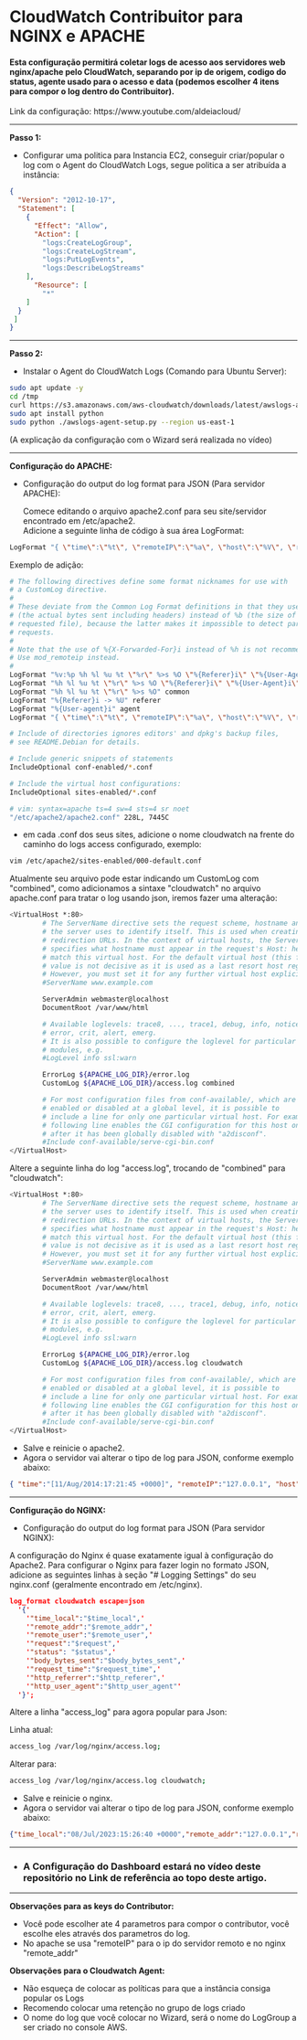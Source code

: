 # CloudWatch Contribuitor para NGINX e APACHE

#### Esta configuração permitirá coletar logs de acesso aos servidores web <b>nginx/apache</b> pelo CloudWatch, separando por ip de origem, codigo do status, agente usado para o acesso e data (podemos escolher 4 itens para compor o log dentro do Contribuitor).
<p>
Link da configuração: https://www.youtube.com/aldeiacloud/

---
<b>Passo 1:</b>
- Configurar uma politica para Instancia EC2, conseguir criar/popular o log com o Agent do CloudWatch Logs, segue politica a ser atribuída a instância:

```json
{
  "Version": "2012-10-17",
  "Statement": [
    {
      "Effect": "Allow",
      "Action": [
        "logs:CreateLogGroup",
        "logs:CreateLogStream",
        "logs:PutLogEvents",
        "logs:DescribeLogStreams"
    ],
      "Resource": [
        "*"
    ]
  }
 ]
}
```
---
<b>Passo 2:</b>
- Instalar o Agent do CloudWatch Logs (Comando para Ubuntu Server):
```sh
sudo apt update -y
cd /tmp
curl https://s3.amazonaws.com/aws-cloudwatch/downloads/latest/awslogs-agent-setup.py -O
sudo apt install python
sudo python ./awslogs-agent-setup.py --region us-east-1
```
(A explicação da configuração com o Wizard será realizada no vídeo)

---
<b>Configuração do APACHE:</b>
- Configuração do output do log format para JSON (Para servidor APACHE):<p>
Comece editando o arquivo apache2.conf para seu site/servidor encontrado em /etc/apache2. <br>Adicione a seguinte linha de código à sua área LogFormat:
```sh
LogFormat "{ \"time\":\"%t\", \"remoteIP\":\"%a\", \"host\":\"%V\", \"request\":\"%U\", \"query\":\"%q\", \"method\":\"%m\", \"status\":\"%>s\", \"userAgent\":\"%{User-agent}i\", \"referer\":\"%{Referer}i\" }" cloudwatch

```

Exemplo de adição:
```sh
# The following directives define some format nicknames for use with
# a CustomLog directive.
#
# These deviate from the Common Log Format definitions in that they use %O
# (the actual bytes sent including headers) instead of %b (the size of the
# requested file), because the latter makes it impossible to detect partial
# requests.
#
# Note that the use of %{X-Forwarded-For}i instead of %h is not recommended.
# Use mod_remoteip instead.
#
LogFormat "%v:%p %h %l %u %t \"%r\" %>s %O \"%{Referer}i\" \"%{User-Agent}i\"" vhost_combined
LogFormat "%h %l %u %t \"%r\" %>s %O \"%{Referer}i\" \"%{User-Agent}i\"" combined
LogFormat "%h %l %u %t \"%r\" %>s %O" common
LogFormat "%{Referer}i -> %U" referer
LogFormat "%{User-agent}i" agent
LogFormat "{ \"time\":\"%t\", \"remoteIP\":\"%a\", \"host\":\"%V\", \"request\":\"%U\", \"query\":\"%q\", \"method\":\"%m\", \"status\":\"%>s\", \"userAgent\":\"%{User-agent}i\", \"referer\":\"%{Referer}i\" }" cloudwatch

# Include of directories ignores editors' and dpkg's backup files,
# see README.Debian for details.

# Include generic snippets of statements
IncludeOptional conf-enabled/*.conf

# Include the virtual host configurations:
IncludeOptional sites-enabled/*.conf

# vim: syntax=apache ts=4 sw=4 sts=4 sr noet
"/etc/apache2/apache2.conf" 228L, 7445C 
```

- em cada .conf dos seus sites, adicione o nome cloudwatch na frente do caminho do logs access configurado, exemplo:
```sh
vim /etc/apache2/sites-enabled/000-default.conf
```
Atualmente seu arquivo pode estar indicando um CustomLog com "combined", como adicionamos a sintaxe "cloudwatch" no arquivo apache.conf para tratar o log usando json, iremos fazer uma alteração:
```sh
<VirtualHost *:80>
        # The ServerName directive sets the request scheme, hostname and port that
        # the server uses to identify itself. This is used when creating
        # redirection URLs. In the context of virtual hosts, the ServerName
        # specifies what hostname must appear in the request's Host: header to
        # match this virtual host. For the default virtual host (this file) this
        # value is not decisive as it is used as a last resort host regardless.
        # However, you must set it for any further virtual host explicitly.
        #ServerName www.example.com

        ServerAdmin webmaster@localhost
        DocumentRoot /var/www/html

        # Available loglevels: trace8, ..., trace1, debug, info, notice, warn,
        # error, crit, alert, emerg.
        # It is also possible to configure the loglevel for particular
        # modules, e.g.
        #LogLevel info ssl:warn

        ErrorLog ${APACHE_LOG_DIR}/error.log
        CustomLog ${APACHE_LOG_DIR}/access.log combined

        # For most configuration files from conf-available/, which are
        # enabled or disabled at a global level, it is possible to
        # include a line for only one particular virtual host. For example the
        # following line enables the CGI configuration for this host only
        # after it has been globally disabled with "a2disconf".
        #Include conf-available/serve-cgi-bin.conf
</VirtualHost>
```
Altere a seguinte linha do log "access.log", trocando de "combined" para "cloudwatch":
```sh
<VirtualHost *:80>
        # The ServerName directive sets the request scheme, hostname and port that
        # the server uses to identify itself. This is used when creating
        # redirection URLs. In the context of virtual hosts, the ServerName
        # specifies what hostname must appear in the request's Host: header to
        # match this virtual host. For the default virtual host (this file) this
        # value is not decisive as it is used as a last resort host regardless.
        # However, you must set it for any further virtual host explicitly.
        #ServerName www.example.com

        ServerAdmin webmaster@localhost
        DocumentRoot /var/www/html

        # Available loglevels: trace8, ..., trace1, debug, info, notice, warn,
        # error, crit, alert, emerg.
        # It is also possible to configure the loglevel for particular
        # modules, e.g.
        #LogLevel info ssl:warn

        ErrorLog ${APACHE_LOG_DIR}/error.log
        CustomLog ${APACHE_LOG_DIR}/access.log cloudwatch

        # For most configuration files from conf-available/, which are
        # enabled or disabled at a global level, it is possible to
        # include a line for only one particular virtual host. For example the
        # following line enables the CGI configuration for this host only
        # after it has been globally disabled with "a2disconf".
        #Include conf-available/serve-cgi-bin.conf
</VirtualHost>
```
- Salve e reinicie o apache2.
- Agora o servidor vai alterar o tipo de log para JSON, conforme exemplo abaixo:
```json
{ "time":"[11/Aug/2014:17:21:45 +0000]", "remoteIP":"127.0.0.1", "host":"localhost", "request":"/index.html", "query":"", "method":"GET", "status":"200", "userAgent":"ApacheBench/2.3", "referer":"-" }
```
---
<b>Configuração do NGINX:</b>
- Configuração do output do log format para JSON (Para servidor NGINX):

A configuração do Nginx é quase exatamente igual à configuração do Apache2. Para configurar o Nginx para fazer login no formato JSON, adicione as seguintes linhas à seção "# Logging Settings" do seu nginx.conf (geralmente encontrado em /etc/nginx).

```json
log_format cloudwatch escape=json
  '{'
    '"time_local":"$time_local",'
    '"remote_addr":"$remote_addr",'
    '"remote_user":"$remote_user",'
    '"request":"$request",'
    '"status": "$status",'
    '"body_bytes_sent":"$body_bytes_sent",'
    '"request_time":"$request_time",'
    '"http_referrer":"$http_referer",'
    '"http_user_agent":"$http_user_agent"'
  '}';
```
Altere a linha "access_log" para agora popular para Json:<p>
Linha atual:
```sh
access_log /var/log/nginx/access.log;
```
Alterar para:
```sh
access_log /var/log/nginx/access.log cloudwatch;
```

- Salve e reinicie o nginx.
- Agora o servidor vai alterar o tipo de log para JSON, conforme exemplo abaixo:
```json
{"time_local":"08/Jul/2023:15:26:40 +0000","remote_addr":"127.0.0.1","remote_user":"","request":"GET / HTTP/1.1","status": "200","body_bytes_sent":"10918","request_time":"0.000","http_referrer":"","http_user_agent":"curl/7.68.0"}
```
---
<p>

- ### A Configuração do Dashboard estará no vídeo deste repositório no Link de referência ao topo deste artigo.<p></b>


---
<b>Observações para as keys do Contributor:</b>
+ Você pode escolher ate 4 parametros para compor o contributor, você escolhe eles através dos parametros do log.
+ No apache se usa "remoteIP" para o ip do servidor remoto e no nginx "remote_addr"

<b>Observações para o Cloudwatch Agent:</b>
+ Não esqueça de colocar as políticas para que a instância consiga popular os Logs
+ Recomendo colocar uma retenção no grupo de logs criado
+ O nome do log que você colocar no Wizard, será o nome do LogGroup a ser criado no console AWS.
